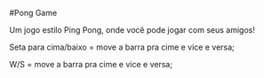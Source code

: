 #Pong Game

Um jogo estilo Ping Pong, onde você pode jogar com seus amigos!

Seta para cima/baixo = move a barra pra cime e vice e versa;

W/S = move a barra pra cime e vice e versa;
